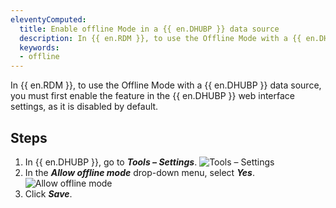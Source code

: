 ```yaml
---
eleventyComputed:
  title: Enable offline Mode in a {{ en.DHUBP }} data source
  description: In {{ en.RDM }}, to use the Offline Mode with a {{ en.DHUBP }} data source, you must first enable the feature in the {{ en.DHUBP }} web interface settings, as it is disabled by default.
  keywords:
  - offline
---
```

In {{ en.RDM }}, to use the Offline Mode with a {{ en.DHUBP }} data source, you must first enable the feature in the {{ en.DHUBP }} web interface settings, as it is disabled by default.

## Steps

1. In {{ en.DHUBP }}, go to ***Tools – Settings***.
![Tools – Settings](https://cdnweb.devolutions.net/docs/docs_en_kb_KB2147.png)
1. In the ***Allow offline mode*** drop-down menu, select ***Yes***.
![Allow offline mode](https://cdnweb.devolutions.net/docs/docs_en_kb_KB2148.png)
1. Click ***Save***.
